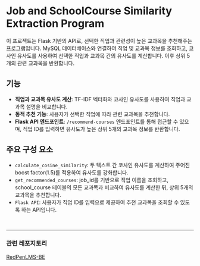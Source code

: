# Job and SchoolCourse Similarity Extraction Program

이 프로젝트는 Flask 기반의 API로, 선택한 직업과 관련성이 높은 교과목을 추천해주는 프로그램입니다. MySQL 데이터베이스와 연결하여 직업 및 교과목 정보를 조회하고, 코사인 유사도를 사용하여 선택한 직업과 교과목 간의 유사도를 계산합니다. 이후 상위 5개의 관련 교과목을 반환합니다.

## 기능

- **직업과 교과목 유사도 계산**: TF-IDF 벡터화와 코사인 유사도를 사용하여 직업과 교과목 설명을 비교합니다.
- **동적 추천 기능**: 사용자가 선택한 직업에 따라 관련 교과목을 추천합니다.
- **Flask API 엔드포인트**: `/recommend-courses` 엔드포인트를 통해 접근할 수 있으며, 직업 ID를 입력하면 유사도가 높은 상위 5개의 교과목 정보를 반환합니다.

## 주요 구성 요소

- `calculate_cosine_similarity`: 두 텍스트 간 코사인 유사도를 계산하여 주어진 boost factor(1.5)를 적용하여 유사도를 강화합니다.
- `get_recommended_courses`: job_id를 기반으로 직업 이름을 조회하고, school_course 테이블의 모든 교과목과 비교하여 유사도를 계산한 뒤, 상위 5개의 교과목을 추천합니다.
- `Flask API`: 사용자가 직업 ID를 입력으로 제공하여 추천 교과목을 조회할 수 있도록 하는 API입니다.

<br>

---
### 관련 레포지토리
[RedPenLMS-BE](https://github.com/leechanghwanspace/RedPenLMS-BE)